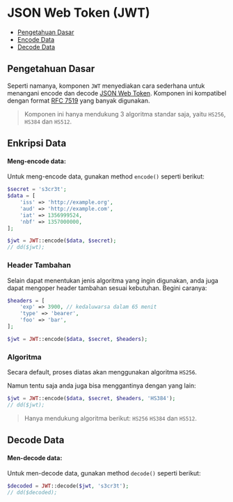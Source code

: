 # JSON Web Token (JWT)

<!-- MarkdownTOC autolink="true" autoanchor="true" levels="2,3" bracket="round" lowercase="only_ascii" -->

-   [Pengetahuan Dasar](#pengetahuan-dasar)
-   [Encode Data](#encode-data)
-   [Decode Data](#decode-data)

<!-- /MarkdownTOC -->

<a id="pengetahuan-dasar"></a>

## Pengetahuan Dasar

Seperti namanya, komponen `JWT` menyediakan cara sederhana untuk menangani encode dan decode
[JSON Web Token](https://jwt.io/).
Komponen ini kompatibel dengan format [RFC 7519](https://tools.ietf.org/html/rfc7519)
yang banyak digunakan.

> Komponen ini hanya mendukung 3 algoritma standar saja, yaitu `HS256`, `HS384` dan `HS512`.

<a id="encode-data"></a>

## Enkripsi Data

#### Meng-encode data:

Untuk meng-encode data, gunakan method `encode()` seperti berikut:

```php
$secret = 's3cr3t';
$data = [
    'iss' => 'http://example.org',
    'aud' => 'http://example.com',
    'iat' => 1356999524,
    'nbf' => 1357000000,
];

$jwt = JWT::encode($data, $secret);
// dd($jwt);
```

### Header Tambahan

Selain dapat menentukan jenis algoritma yang ingin digunakan,
anda juga dapat mengoper header tambahan sesuai kebutuhan. Begini caranya:

```php
$headers = [
    'exp' => 3900, // kedaluwarsa dalam 65 menit
    'type' => 'bearer',
    'foo' => 'bar',
];

$jwt = JWT::encode($data, $secret, $headers);
```

### Algoritma

Secara default, proses diatas akan menggunakan algoritma `HS256`.

Namun tentu saja anda juga bisa menggantinya dengan yang lain:

```php
$jwt = JWT::encode($data, $secret, $headers, 'HS384');
// dd($jwt);
```

> Hanya mendukung algoritma berikut: `HS256` `HS384` dan `HS512`.


<a id="dekripsi-data"></a>

## Decode Data

#### Men-decode data:

Untuk men-decode data, gunakan method `decode()` seperti berikut:

```php
$decoded = JWT::decode($jwt, 's3cr3t');
// dd($decoded);
```
